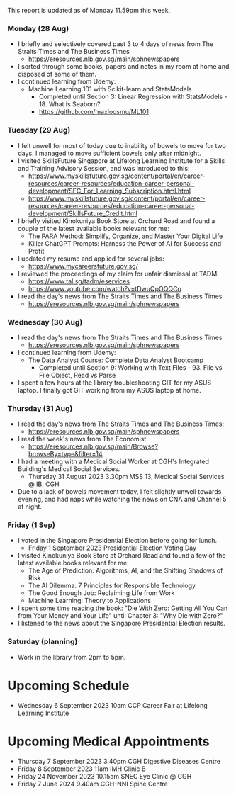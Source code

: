 This report is updated as of Monday 11.59pm this week.

### Monday (28 Aug)
- I briefly and selectively covered past 3 to 4 days of news from The Straits Times and The Business Times
    - https://eresources.nlb.gov.sg/main/sphnewspapers
- I sorted through some books, papers and notes in my room at home and disposed of some of them.
- I continued learning from Udemy:
    - Machine Learning 101 with Scikit-learn and StatsModels
        - Completed until Section 3: Linear Regression with StatsModels - 18. What is Seaborn?
        - https://github.com/maxloosmu/ML101

### Tuesday (29 Aug)
- I felt unwell for most of today due to inability of bowels to move for two days.  I managed to move sufficient bowels only after midnight.
- I visited SkillsFuture Singapore at Lifelong Learning Institute for a Skills and Training Advisory Session, and was introduced to this:
    - https://www.myskillsfuture.gov.sg/content/portal/en/career-resources/career-resources/education-career-personal-development/SFC_For_Learning_Subscription.html.html
    - https://www.myskillsfuture.gov.sg/content/portal/en/career-resources/career-resources/education-career-personal-development/SkillsFuture_Credit.html
- I briefly visited Kinokuniya Book Store at Orchard Road and found a couple of the latest available books relevant for me:
    - The PARA Method: Simplify, Organize, and Master Your Digital Life
    - Killer ChatGPT Prompts: Harness the Power of AI for Success and Profit
- I updated my resume and applied for several jobs:
    - https://www.mycareersfuture.gov.sg/
- I reviewed the proceedings of my claim for unfair dismissal at TADM:
    - https://www.tal.sg/tadm/eservices
    - https://www.youtube.com/watch?v=tDwuQpOQQCo
- I read the day's news from The Straits Times and The Business Times
    - https://eresources.nlb.gov.sg/main/sphnewspapers

### Wednesday (30 Aug)
- I read the day's news from The Straits Times and The Business Times
    - https://eresources.nlb.gov.sg/main/sphnewspapers
- I continued learning from Udemy:
    - The Data Analyst Course: Complete Data Analyst Bootcamp
        - Completed until Section 9: Working with Text Files - 93. File vs File Object, Read vs Parse
- I spent a few hours at the library troubleshooting GIT for my ASUS laptop.  I finally got GIT working from my ASUS laptop at home.

### Thursday (31 Aug)
-  I read the day's news from The Straits Times and The Business Times:
    - https://eresources.nlb.gov.sg/main/sphnewspapers
- I read the week's news from The Economist:
    - https://eresources.nlb.gov.sg/main/Browse?browseBy=type&filter=14
- I had a meeting with a Medical Social Worker at CGH's Integrated Building's Medical Social Services.  
    - Thursday 31 August 2023 3.30pm MSS 13, Medical Social Services @ IB, CGH
- Due to a lack of bowels movement today, I felt slightly unwell towards evening, and had naps while watching the news on CNA and Channel 5 at night.  

### Friday (1 Sep)
- I voted in the Singapore Presidential Election before going for lunch.  
    - Friday 1 September 2023 Presidential Election Voting Day
- I visited Kinokuniya Book Store at Orchard Road and found a few of the latest available books relevant for me:
    - The Age of Prediction: Algorithms, AI, and the Shifting Shadows of Risk
    - The AI Dilemma: 7 Principles for Responsible Technology
    - The Good Enough Job: Reclaiming Life from Work
    - Machine Learning: Theory to Applications
- I spent some time reading the book: "Die With Zero: Getting All You Can from Your Money and Your Life" until Chapter 3: "Why Die with Zero?"
- I listened to the news about the Singapore Presidential Election results.  

### Saturday (planning)
- Work in the library from 2pm to 5pm.  


# Upcoming Schedule
- Wednesday 6 September 2023 10am CCP Career Fair at Lifelong Learning Institute

# Upcoming Medical Appointments
- Thursday 7 September 2023 3.40pm CGH Digestive Diseases Centre
- Friday 8 September 2023 11am IMH Clinic B
- Friday 24 November 2023 10.15am SNEC Eye Clinic @ CGH
- Friday 7 June 2024 9.40am CGH-NNI Spine Centre